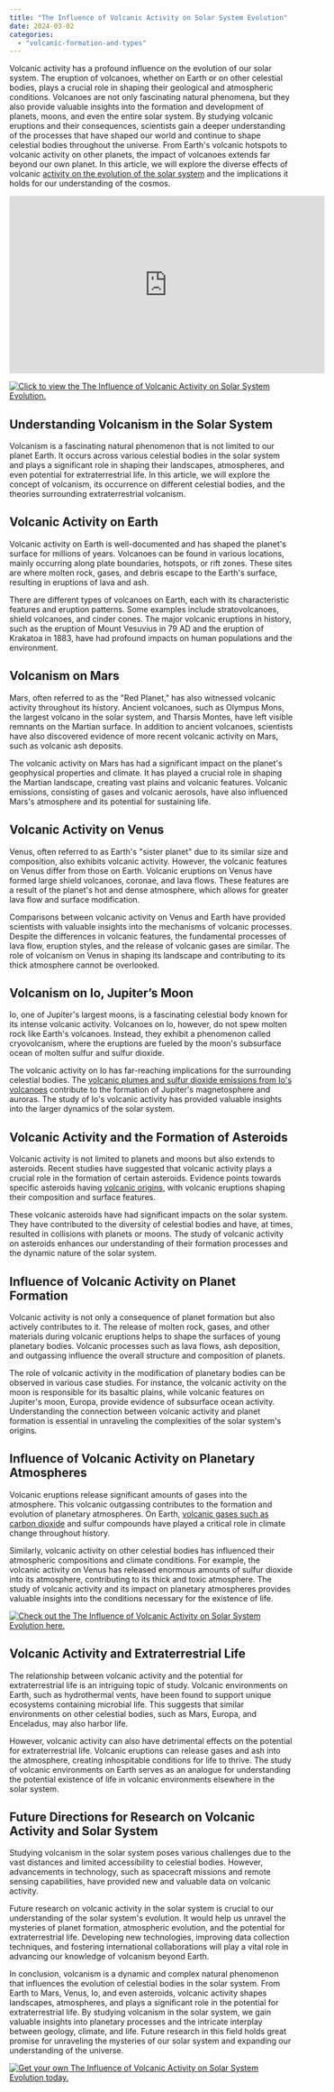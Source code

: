 ```yaml
---
title: "The Influence of Volcanic Activity on Solar System Evolution"
date: 2024-03-02
categories: 
  - "volcanic-formation-and-types"
---
```


Volcanic activity has a profound influence on the evolution of our solar system. The eruption of volcanoes, whether on Earth or on other celestial bodies, plays a crucial role in shaping their geological and atmospheric conditions. Volcanoes are not only fascinating natural phenomena, but they also provide valuable insights into the formation and development of planets, moons, and even the entire solar system. By studying volcanic eruptions and their consequences, scientists gain a deeper understanding of the processes that have shaped our world and continue to shape celestial bodies throughout the universe. From Earth's volcanic hotspots to volcanic activity on other planets, the impact of volcanoes extends far beyond our own planet. In this article, we will explore the diverse effects of volcanic [activity on the evolution of the solar system](https://magmamatters.com/understanding-volcanic-formation-a-comprehensive-guide/ "Understanding Volcanic Formation: A Comprehensive Guide") and the implications it holds for our understanding of the cosmos.

<iframe width="560" height="315" src="https://www.youtube.com/embed/2t5hB7t0iyA" frameborder="0" allow="accelerometer; autoplay; encrypted-media; gyroscope; picture-in-picture" allowfullscreen></iframe>

  

[![Click to view the The Influence of Volcanic Activity on Solar System Evolution.](images/visit-official-website-light-blue-15-24.png "Click to view the The Influence of Volcanic Activity on Solar System Evolution.")](https://www.hawaiitours.com/?ref=poolboy17 "Click to view the The Influence of Volcanic Activity on Solar System Evolution.")

## Understanding Volcanism in the Solar System

Volcanism is a fascinating natural phenomenon that is not limited to our planet Earth. It occurs across various celestial bodies in the solar system and plays a significant role in shaping their landscapes, atmospheres, and even potential for extraterrestrial life. In this article, we will explore the concept of volcanism, its occurrence on different celestial bodies, and the theories surrounding extraterrestrial volcanism.

## Volcanic Activity on Earth

Volcanic activity on Earth is well-documented and has shaped the planet's surface for millions of years. Volcanoes can be found in various locations, mainly occurring along plate boundaries, hotspots, or rift zones. These sites are where molten rock, gases, and debris escape to the Earth's surface, resulting in eruptions of lava and ash.

There are different types of volcanoes on Earth, each with its characteristic features and eruption patterns. Some examples include stratovolcanoes, shield volcanoes, and cinder cones. The major volcanic eruptions in history, such as the eruption of Mount Vesuvius in 79 AD and the eruption of Krakatoa in 1883, have had profound impacts on human populations and the environment.

## Volcanism on Mars

Mars, often referred to as the "Red Planet," has also witnessed volcanic activity throughout its history. Ancient volcanoes, such as Olympus Mons, the largest volcano in the solar system, and Tharsis Montes, have left visible remnants on the Martian surface. In addition to ancient volcanoes, scientists have also discovered evidence of more recent volcanic activity on Mars, such as volcanic ash deposits.

The volcanic activity on Mars has had a significant impact on the planet's geophysical properties and climate. It has played a crucial role in shaping the Martian landscape, creating vast plains and volcanic features. Volcanic emissions, consisting of gases and volcanic aerosols, have also influenced Mars's atmosphere and its potential for sustaining life.

## Volcanic Activity on Venus

Venus, often referred to as Earth's "sister planet" due to its similar size and composition, also exhibits volcanic activity. However, the volcanic features on Venus differ from those on Earth. Volcanic eruptions on Venus have formed large shield volcanoes, coronae, and lava flows. These features are a result of the planet's hot and dense atmosphere, which allows for greater lava flow and surface modification.

Comparisons between volcanic activity on Venus and Earth have provided scientists with valuable insights into the mechanisms of volcanic processes. Despite the differences in volcanic features, the fundamental processes of lava flow, eruption styles, and the release of volcanic gases are similar. The role of volcanism on Venus in shaping its landscape and contributing to its thick atmosphere cannot be overlooked.

## Volcanism on Io, Jupiter’s Moon

Io, one of Jupiter's largest moons, is a fascinating celestial body known for its intense volcanic activity. Volcanoes on Io, however, do not spew molten rock like Earth's volcanoes. Instead, they exhibit a phenomenon called cryovolcanism, where the eruptions are fueled by the moon's subsurface ocean of molten sulfur and sulfur dioxide.

The volcanic activity on Io has far-reaching implications for the surrounding celestial bodies. The [volcanic plumes and sulfur dioxide emissions from Io's volcanoes](https://magmamatters.com/the-environmental-impact-of-volcanic-eruptions-2/ "The Environmental Impact of Volcanic Eruptions") contribute to the formation of Jupiter's magnetosphere and auroras. The study of Io's volcanic activity has provided valuable insights into the larger dynamics of the solar system.

## Volcanic Activity and the Formation of Asteroids

Volcanic activity is not limited to planets and moons but also extends to asteroids. Recent studies have suggested that volcanic activity plays a crucial role in the formation of certain asteroids. Evidence points towards specific asteroids having [volcanic origins](https://magmamatters.com/geothermal-energy-and-its-volcanic-origins/ "Geothermal Energy and Its Volcanic Origins"), with volcanic eruptions shaping their composition and surface features.

These volcanic asteroids have had significant impacts on the solar system. They have contributed to the diversity of celestial bodies and have, at times, resulted in collisions with planets or moons. The study of volcanic activity on asteroids enhances our understanding of their formation processes and the dynamic nature of the solar system.

## Influence of Volcanic Activity on Planet Formation

Volcanic activity is not only a consequence of planet formation but also actively contributes to it. The release of molten rock, gases, and other materials during volcanic eruptions helps to shape the surfaces of young planetary bodies. Volcanic processes such as lava flows, ash deposition, and outgassing influence the overall structure and composition of planets.

The role of volcanic activity in the modification of planetary bodies can be observed in various case studies. For instance, the volcanic activity on the moon is responsible for its basaltic plains, while volcanic features on Jupiter's moon, Europa, provide evidence of subsurface ocean activity. Understanding the connection between volcanic activity and planet formation is essential in unraveling the complexities of the solar system's origins.

## Influence of Volcanic Activity on Planetary Atmospheres

Volcanic eruptions release significant amounts of gases into the atmosphere. This volcanic outgassing contributes to the formation and evolution of planetary atmospheres. On Earth, [volcanic gases such as carbon dioxide](https://magmamatters.com/the-art-and-science-of-volcano-monitoring/ "The Art and Science of Volcano Monitoring") and sulfur compounds have played a critical role in climate change throughout history.

Similarly, volcanic activity on other celestial bodies has influenced their atmospheric compositions and climate conditions. For example, the volcanic activity on Venus has released enormous amounts of sulfur dioxide into its atmosphere, contributing to its thick and toxic atmosphere. The study of volcanic activity and its impact on planetary atmospheres provides valuable insights into the conditions necessary for the existence of life.

[![Check out the The Influence of Volcanic Activity on Solar System Evolution here.](images/visit-official-website-light-pink-5.png "Check out the The Influence of Volcanic Activity on Solar System Evolution here.")](https://www.hawaiitours.com/?ref=poolboy17 "Check out the The Influence of Volcanic Activity on Solar System Evolution here.")

## Volcanic Activity and Extraterrestrial Life

The relationship between volcanic activity and the potential for extraterrestrial life is an intriguing topic of study. Volcanic environments on Earth, such as hydrothermal vents, have been found to support unique ecosystems containing microbial life. This suggests that similar environments on other celestial bodies, such as Mars, Europa, and Enceladus, may also harbor life.

However, volcanic activity can also have detrimental effects on the potential for extraterrestrial life. Volcanic eruptions can release gases and ash into the atmosphere, creating inhospitable conditions for life to thrive. The study of volcanic environments on Earth serves as an analogue for understanding the potential existence of life in volcanic environments elsewhere in the solar system.

## Future Directions for Research on Volcanic Activity and Solar System

Studying volcanism in the solar system poses various challenges due to the vast distances and limited accessibility to celestial bodies. However, advancements in technology, such as spacecraft missions and remote sensing capabilities, have provided new and valuable data on volcanic activity.

Future research on volcanic activity in the solar system is crucial to our understanding of the solar system's evolution. It would help us unravel the mysteries of planet formation, atmospheric evolution, and the potential for extraterrestrial life. Developing new technologies, improving data collection techniques, and fostering international collaborations will play a vital role in advancing our knowledge of volcanism beyond Earth.

In conclusion, volcanism is a dynamic and complex natural phenomenon that influences the evolution of celestial bodies in the solar system. From Earth to Mars, Venus, Io, and even asteroids, volcanic activity shapes landscapes, atmospheres, and plays a significant role in the potential for extraterrestrial life. By studying volcanism in the solar system, we gain valuable insights into planetary processes and the intricate interplay between geology, climate, and life. Future research in this field holds great promise for unraveling the mysteries of our solar system and expanding our understanding of the universe.

[![Get your own The Influence of Volcanic Activity on Solar System Evolution today.](images/visit-official-website-amber-43.png "Get your own The Influence of Volcanic Activity on Solar System Evolution today.")](https://www.hawaiitours.com/?ref=poolboy17 "Get your own The Influence of Volcanic Activity on Solar System Evolution today.")
